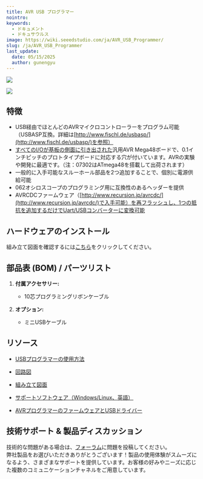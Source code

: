 ```yaml
---
title: AVR USB プログラマー
nointro:
keywords:
  - ドキュメント
  - ドキュサウルス
image: https://wiki.seeedstudio.com/ja/AVR_USB_Programmer/
slug: /ja/AVR_USB_Programmer
last_update:
  date: 05/15/2025
  author: gunengyu
---
```



![](https://files.seeedstudio.com/wiki/AVR_USB_Programmer/img/jyeprogrammer.jpg)

[![](https://files.seeedstudio.com/wiki/Seeed-WiKi/docs/images/300px-Get_One_Now_Banner-ragular.png)](https://www.seeedstudio.com/AVR-USB-Programmer-p-696.html)

## 特徴

* USB経由でほとんどのAVRマイクロコントローラーをプログラム可能（USBASP互換。詳細は[http://www.fischl.de/usbasp/](http://www.fischl.de/usbasp/)を参照）
* [すべてのI/Oが基板の側面に引き出された](http://www.jyetech.com/Products/073/07302_1.jpg)汎用AVR Mega48ボードで、0.1インチピッチのプロトタイプボードに対応する穴が付いています。AVRの実験や開発に最適です。（注：07302はATmega48を搭載して出荷されます）
* 一般的に入手可能なスルーホール部品を2つ追加することで、個別に電源供給可能
* 062オシロスコープのプログラミング用に互換性のあるヘッダーを提供
* AVRCDCファームウェア（[http://www.recursion.jp/avrcdc/](http://www.recursion.jp/avrcdc/)で入手可能）を再フラッシュし、1つの抵抗を追加するだけでUart/USBコンバーターに変換可能

## ハードウェアのインストール

組み立て図面を確認するには[こちら](http://www.jyetech.com/Products/073/073_Assembly.pdf)をクリックしてください。

## 部品表 (BOM) / パーツリスト

1. **付属アクセサリー:**

    * 10芯プログラミングリボンケーブル

2. **オプション:**

    * ミニUSBケーブル

## リソース

* [USBプログラマーの使用方法](http://www.jyetech.com/Products/073/How%20to%20Use%20the%20USB%20Programmer.pdf)

* [回路図](http://www.jyetech.com/Products/073/073_Schematic.pdf)

* [組み立て図面](http://www.jyetech.com/Products/073/073_Assembly.pdf)

* [サポートソフトウェア（Windows/Linux、英語）](http://extremeelectronics.co.in/avr-tutorials/gui-software-for-usbasp-based-usb-avr-programmers/)

* [AVRプログラマーのファームウェアとUSBドライバー](http://www.jyetech.com/Products/073/usbasp.2009-02-28.tar.gz)

## 技術サポート & 製品ディスカッション
技術的な問題がある場合は、[フォーラム](http://forum.seeedstudio.com/)に問題を投稿してください。  
弊社製品をお選びいただきありがとうございます！製品の使用体験がスムーズになるよう、さまざまなサポートを提供しています。お客様の好みやニーズに応じた複数のコミュニケーションチャネルをご用意しています。

<div class="button_tech_support_container">
<a href="https://forum.seeedstudio.com/" class="button_forum"></a> 
<a href="https://www.seeedstudio.com/contacts" class="button_email"></a>
</div>

<div class="button_tech_support_container">
<a href="https://discord.gg/eWkprNDMU7" class="button_discord"></a> 
<a href="https://github.com/Seeed-Studio/wiki-documents/discussions/69" class="button_discussion"></a>
</div>
